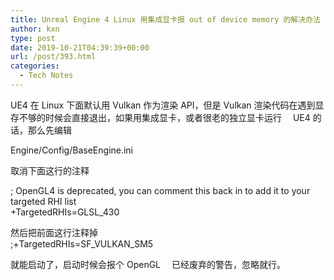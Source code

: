 ```yaml
---
title: Unreal Engine 4 Linux 用集成显卡报 out of device memory 的解决办法
author: kxn
type: post
date: 2019-10-21T04:39:39+00:00
url: /post/393.html
categories:
  - Tech Notes
---
```


UE4 在 Linux 下面默认用 Vulkan 作为渲染 API，但是 Vulkan 渲染代码在遇到显存不够的时候会直接退出，如果用集成显卡，或者很老的独立显卡运行　 UE4 的话，那么先编辑

Engine/Config/BaseEngine.ini

取消下面这行的注释

; OpenGL4 is deprecated, you can comment this back in to add it to your targeted RHI list  
+TargetedRHIs=GLSL_430

然后把前面这行注释掉  
;+TargetedRHIs=SF_VULKAN_SM5

就能启动了，启动时候会报个 OpenGL 　已经废弃的警告，忽略就行。
